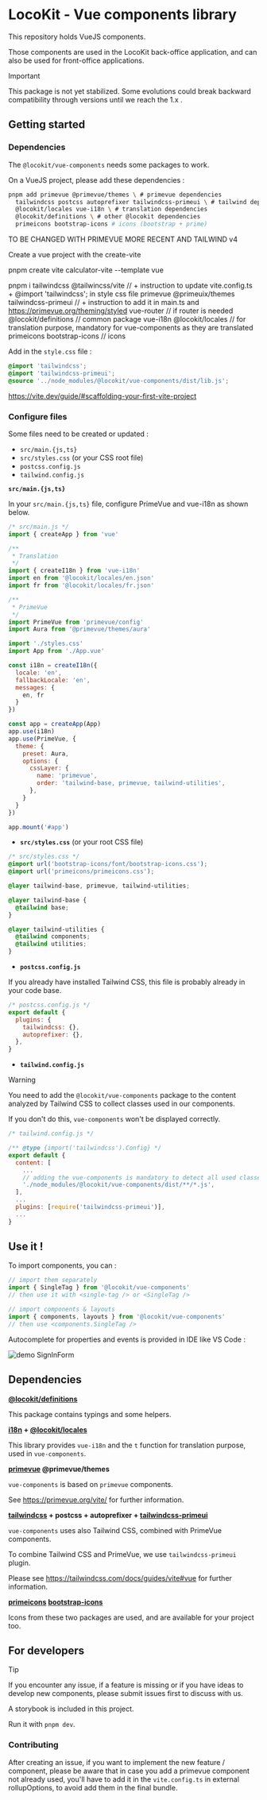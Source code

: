 # LocoKit - Vue components library

This repository holds VueJS components.

Those components are used in the LocoKit back-office application,
and can also be used for front-office applications.

> [!IMPORTANT]
> This package is not yet stabilized.
> Some evolutions could break backward compatibility through versions until we reach the 1.x .


## Getting started

### Dependencies

The `@locokit/vue-components` needs some packages to work.

On a VueJS project, please add these dependencies :

```sh
pnpm add primevue @primevue/themes \ # primevue dependencies
  tailwindcss postcss autoprefixer tailwindcss-primeui \ # tailwind dependencies
  @locokit/locales vue-i18n \ # translation dependencies
  @locokit/definitions \ # other @locokit dependencies
  primeicons bootstrap-icons # icons (bootstrap + prime)
```

TO BE CHANGED WITH PRIMEVUE MORE RECENT AND TAILWIND v4

Create a vue project with the create-vite

pnpm create vite calculator-vite --template vue

pnpm i tailwindcss @tailwincss/vite // + instruction to update vite.config.ts + @import 'tailwindcss'; in style css file
  primevue @primeuix/themes tailwindcss-primeui // + instruction to add it in main.ts and https://primevue.org/theming/styled
  vue-router // if router is needed
  @locokit/definitions // common package
  vue-i18n @locokit/locales // for translation purpose, mandatory for vue-components as they are translated
  primeicons bootstrap-icons // icons

Add in the `style.css` file :

```css
@import 'tailwindcss';
@import 'tailwindcss-primeui';
@source '../node_modules/@locokit/vue-components/dist/lib.js';
```

https://vite.dev/guide/#scaffolding-your-first-vite-project

### Configure files

Some files need to be created or updated :
* `src/main.{js,ts}`
* `src/styles.css` (or your CSS root file)
* `postcss.config.js`
* `tailwind.config.js`

**`src/main.{js,ts}`**

In your `src/main.{js,ts}` file, configure PrimeVue and vue-i18n as shown below.

```js
/* src/main.js */
import { createApp } from 'vue'

/**
 * Translation
 */
import { createI18n } from 'vue-i18n'
import en from '@locokit/locales/en.json'
import fr from '@locokit/locales/fr.json'

/**
 * PrimeVue
 */
import PrimeVue from 'primevue/config'
import Aura from '@primevue/themes/aura'

import './styles.css'
import App from './App.vue'

const i18n = createI18n({
  locale: 'en',
  fallbackLocale: 'en',
  messages: {
    en, fr
  }
})

const app = createApp(App)
app.use(i18n)
app.use(PrimeVue, {
  theme: {
    preset: Aura,
    options: {
      cssLayer: {
        name: 'primevue',
        order: 'tailwind-base, primevue, tailwind-utilities',
      },
    }
  }
})

app.mount('#app')
```

* **`src/styles.css`** (or your root CSS file)

```css
/* src/styles.css */
@import url('bootstrap-icons/font/bootstrap-icons.css');
@import url('primeicons/primeicons.css');

@layer tailwind-base, primevue, tailwind-utilities;

@layer tailwind-base {
  @tailwind base;
}

@layer tailwind-utilities {
  @tailwind components;
  @tailwind utilities;
}
```

* **`postcss.config.js`**

If you already have installed Tailwind CSS,
this file is probably already in your code base.

```js
/* postcss.config.js */
export default {
  plugins: {
    tailwindcss: {},
    autoprefixer: {},
  },
}
```

* **`tailwind.config.js`**

> [!WARNING]
> You need to add the `@locokit/vue-components` package to the content
> analyzed by Tailwind CSS to collect classes used in our components.
>
> If you don't do this, `vue-components` won't be displayed correctly.



```js
/* tailwind.config.js */

/** @type {import('tailwindcss').Config} */
export default {
  content: [
    ...
    // adding the vue-components is mandatory to detect all used classes
    './node_modules/@locokit/vue-components/dist/**/*.js',
  ],
  ...
  plugins: [require('tailwindcss-primeui')],
  ...
}
```

## Use it !

To import components, you can :

```js
// import them separately
import { SingleTag } from '@locokit/vue-components'
// then use it with <single-tag /> or <SingleTag />

// import components & layouts
import { components, layouts } from '@locokit/vue-components'
// then use <components.SingleTag />
```

Autocomplete for properties and events is provided in IDE like VS Code :

![demo SignInForm](./docs/demo-signin.gif)

## Dependencies

**[@locokit/definitions](https://www.npmjs.com/package/@locokit/definitions)**

This package contains typings and some helpers.

**[i18n](https://vue-i18n.intlify.dev/) + [@locokit/locales](https://www.npmjs.com/package/@locokit/locales)**

This library provides `vue-i18n` and the `t` function for translation purpose,
used in `vue-components`.

**[primevue](https://primevue.org/) @primevue/themes**

`vue-components` is based on `primevue` components.

See https://primevue.org/vite/ for further information.

**[tailwindcss](https://tailwindcss.com/) + postcss + autoprefixer + [tailwindcss-primeui](https://github.com/primefaces/tailwindcss-primeui/)**

`vue-components` uses also Tailwind CSS, combined with PrimeVue components.

To combine Tailwind CSS and PrimeVue, we use `tailwindcss-primeui` plugin.

Please see https://tailwindcss.com/docs/guides/vite#vue for further information.

**[primeicons](https://primevue.org/icons/) [bootstrap-icons](https://icons.getbootstrap.com/)**

Icons from these two packages are used, and are available for your project too.

## For developers

> [!TIP]
> If you encounter any issue,
> if a feature is missing
> or if you have ideas to develop new components,
> please submit issues first to discuss with us.

A storybook is included in this project.

Run it with `pnpm dev`.

### Contributing

After creating an issue,
if you want to implement the new feature / component,
please be aware that in case you add a primevue component
not already used, you'll have to add it in the `vite.config.ts`
in external rollupOptions, to avoid add them in the final bundle.
